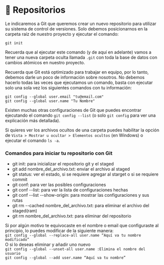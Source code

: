 # 💾 Repositorios

Le indicaremos a Git que queremos crear un nuevo repositorio para utilizar su sistema de control de versiones. Solo debemos posicionarnos en la carpeta raíz de nuestro proyecto y ejecutar el comando:

```
git init
```

Recuerda que al ejecutar este comando (y de aquí en adelante) vamos a tener una nueva carpeta oculta llamada `.git` con toda la base de datos con cambios atómicos en nuestro proyecto.

Recuerda que Git está optimizado para trabajar en equipo, por lo tanto, debemos darle un poco de información sobre nosotros. No debemos hacerlo todas las veces que ejecutamos un comando, basta con ejecutar solo una sola vez los siguientes comandos con tu información:

```
git config --global user.email "tu@email.com"
git config --global user.name "Tu Nombre"
```

Existen muchas otras configuraciones de Git que puedes encontrar ejecutando el comando `git config --list` (o solo `git config` para ver una explicación más detallada).

Si quieres ver los archivos ocultos de una carpeta puedes habilitar la opción de `Vista > Mostrar u ocultar > Elementos ocultos` (en Windows) o ejecutar el comando `ls -a`.

### Comandos para iniciar tu repositorio con Git

* git init: para inicializar el repositorio git y el staged
* git add nombre\_del\_archivo.txt: enviar el archivo al staged
* git status: ver el estado, si se requiere agregar al starget o si se requiere commit
* git conf: para ver las posibles configuraciones
* git conf --list: para ver la lista de configuraciones hechas
* git conf --list --show-origin: para mostrar las configuraciones y sus rutas
* git rm --cached nombre\_del\_archivo.txt: para eliminar el archivo del staged(ram)
* git rm nombre\_del\_archivo.txt: para eliminar del repositorio

Si por algún motivo te equivocaste en el nombre o email que configuraste al principio, lo puedes modificar de la siguiente manera:\
`git config --global --replace-all user.name “Aquí va tu nombre modificado”`\
O si lo deseas eliminar y añadir uno nuevo\
`git config --global --unset-all user.name :Elimina el nombre del usuario`\
`git config --global --add user.name “Aquí va tu nombre”`

